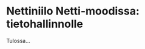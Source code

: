 # Nettiniilo Netti-moodissa: tietohallinnolle

Tulossa...

<!--
## Nettiniilon palauttaminen tehdasasetuksiin

Nettiniilo on mahdollista palauttaa viimeisimmän ohjelmistopäivityksen mukaiseen tehdasasetustilaan. Tehdasasetusten palauttaminen asettaa kaikki salasanat ja muut asetukset oletusarvoihinsa.

Tehdasasetusten palauttaminen tapahtuu seuraavasti:

1. Käynnistä Nettiniilo ja odota, että WLAN-valo syttyy.
2. Pidä Nettiniilon pohjassa oleva `Reset`-näppäin pohjassa vähintään 8 sekunnin ajan.
3. Vapauta Reset-näppäin.
4. Odota, että Nettiniilo käynnistyy nyt uudestaan. Tehdasasetukset ovat palautuneet.


* Jos koulun koneilla käytössä proxy- eli välityspalvelin, on se otettava koneelta pois päältä, jotta Nettiniilon Netti-moodia voi käyttää

* Käytettävä IP-osoiteavaruus
-->